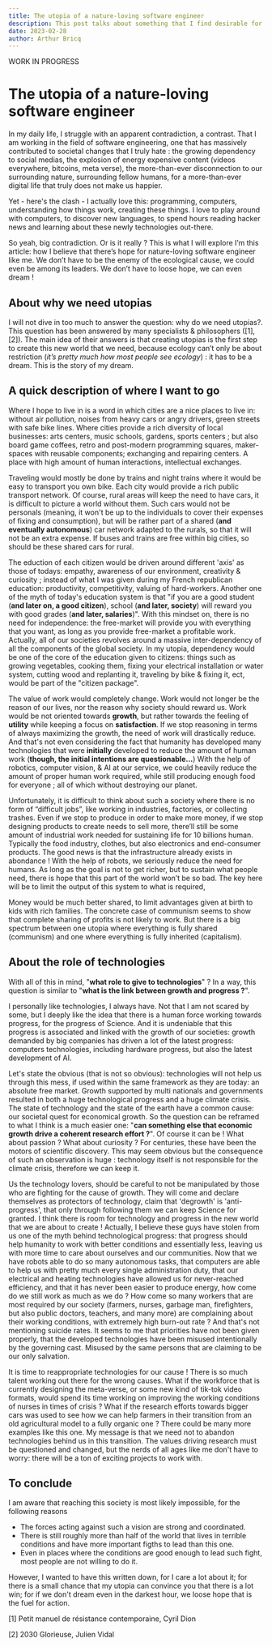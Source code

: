 ```yaml
---
title: The utopia of a nature-loving software engineer
description: This post talks about something that I find desirable for the future. Sometimes it is difficult to join my passion for technologies with my care for the planet.
date: 2023-02-28
author: Arthur Bricq
---
```


WORK IN PROGRESS

# The utopia of a nature-loving software engineer

In my daily life, I struggle with an apparent contradiction, a contrast. That I am working in the field of software engineering, one that has massively contributed to societal changes that I truly hate : the growing dependency to social medias, the explosion of energy expensive content (videos everywhere, bitcoins, meta verse), the more-than-ever disconnection to our surrounding nature, surrounding fellow humans, for a more-than-ever digital life that truly does not make us happier. 

Yet - here's the clash - I actually love this: programming, computers, understanding how things work, creating these things. I love to play around with computers, to discover new languages, to spend hours reading hacker news and learning about these newly technologies out-there. 

So yeah, big contradiction. Or is it really ? This is what I will explore I’m this article: how I believe that there’s hope for nature-loving software engineer like me. We don’t have to be the enemy of the ecological cause, we could even be among its leaders. We don’t have to loose hope, we can even dream ! 

## About why we need utopias

I will not dive in too much to answer the question: why do we need utopias?. This question has been answered by many specialists & philosophers ([1], [2]). The main idea of their answers is that creating utopias is the first step to create this new world that we need, because ecology can’t only be about restriction (_it’s pretty much how most people see ecology_) : it has to be a dream. This is the story of my dream.

## A quick description of where I want to go

Where I hope to live in is a word in which cities are a nice places to live in: without air pollution, noises from heavy cars or angry drivers, green streets with safe bike lines. Where cities provide a rich diversity of local businesses: arts centers, music schools, gardens, sports centers ; but also board game coffees, retro and post-modern programming squares, maker-spaces with reusable components; exchanging and repairing centers. A place with high amount of human interactions, intellectual exchanges.

Traveling would mostly be done by trains and night trains where it would be easy to transport you own bike. Each city would provide a rich public transport network. Of course, rural areas will keep the need to have cars, it is difficult to picture a world without them. Such cars would not be personals (meaning, it won't be up to the individuals to cover their expenses of fixing and consumption), but will be rather part of a shared (**and eventually autonomous**) car network adapted to the rurals, so that it will not be an extra expense. If buses and trains are free within big cities, so should be these shared cars for rural.

The eduction of each citizen would be driven around different 'axis' as those of todays: empathy, awareness of our environment, creativity & curiosity ; instead of what I was given during my French republican education: productivity, competitivity, valuing of hard-workers. Another one of the myth of today's education system is that "if you are a good student (**and later on, a good citizen**), school (**and later, society**) will reward you with good grades (**and later, salaries**)". With this mindset on, there is no need for independence: the free-market will provide you with everything that you want, as long as you provide free-market a profitable work. Actually, all of our societies revolves around a massive inter-dependency of all the components of the global society. In my utopia, dependency would be one of the core of the education given to citizens: things such as growing vegetables, cooking them, fixing your electrical installation or water system, cutting wood and replanting it, traveling by bike & fixing it, ect, would be part of the "citizen package".

The value of work would completely change. Work would not longer be the reason of our lives, nor the reason why society should reward us. Work would be not oriented towards **growth**, but rather towards the feeling of **utility** while keeping a focus on **satisfaction**. If we stop reasoning in terms of always maximizing the growth, the need of work will drastically reduce. And that's not even considering the fact that humanity has developed many technologies that were **initially** developed to reduce the amount of human work (**though, the initial intentions are questionable...**) With the help of robotics, computer vision, & AI at our service, we could heavily reduce the amount of proper human work required, while still producing enough food for everyone ; all of which without destroying our planet.

Unfortunately, it is difficult to think about such a society where there is no form of “difficult jobs”, like working in industries, factories, or collecting trashes. Even if we stop to produce in order to make more money, if we stop designing products to create needs to sell more, there’ll still be some amount of industrial work needed for sustaining life for 10 billions human. Typically the food industry, clothes, but also electronics and end-consumer products. The good news is that the infrastructure already exists in abondance ! With the help of robots, we seriously reduce the need for humans. As long as the goal is not to get richer, but to sustain what people need, there is hope that this part of the world won’t be so bad. The key here will be to limit the output of this system to what is required,

Money would be much better shared, to limit advantages given at birth to kids with rich families. The concrete case of communism seems to show that complete sharing of profits is not likely to work. But there is a big spectrum between one utopia where everything is fully shared (communism) and one where everything is fully inherited (capitalism).


## About the role of technologies

With all of this in mind, "**what role to give to technologies**" ? In a way, this question is similar to "**what is the link between growth and progress ?**".

I personally like technologies, I always have. Not that I am not scared by some, but I deeply like the idea that there is a human force working towards progress, for the progress of Science. And it is undeniable that this progress is associated and linked with the growth of our societies: growth demanded by big companies has driven a lot of the latest progress: computers technologies, including hardware progress, but also the latest development of AI.

Let's state the obvious (that is not so obvious): technologies will not help us through this mess, if used within the same framework as they are today: an absolute free market. Growth supported by multi nationals and governments resulted in both a huge technological progress and a huge climate crisis. The state of technology and the state of the earth have a common cause: our societal quest for economical growth. So the question can be reframed to what I think is a much easier one: "**can something else that economic growth drive a coherent research effort ?**". Of course it can be ! What about passion ? What about curiosity ? For centuries, these have been the motors of scientific discovery. This may seem obvious but the consequence of such an observation is huge : technology itself is not responsible for the climate crisis, therefore we can keep it.

Us the technology lovers, should be careful to not be manipulated by those who are fighting for the cause of growth. They will come and declare themselves as protectors of technology, claim that 'degrowth' is 'anti-progress', that only through following them we can keep Science for granted. I think there is room for technology and progress in the new world that we are about to create ! Actually, I believe these guys have stolen from us one of the myth behind technological progress: that progress should help humanity to work with better conditions and essentially less, leaving us with more time to care about ourselves and our communities. Now that we have robots able to do so many autonomous tasks, that computers are able to help us with pretty much every single administration duty, that our electrical and heating technologies have allowed us for never-reached efficiency, and that it has never been easier to produce energy, how come do we still work as much as we do ? How come so many workers that are most required by our society (farmers, nurses, garbage man, firefighters, but also public doctors, teachers, and many more) are complaining about their working conditions, with extremely high burn-out rate ? And that's not mentioning suicide rates. It seems to me that priorities have not been given properly, that the developed technologies have been misused intentionally by the governing cast. Misused by the same persons that are claiming to be our only salvation.

It is time to reappropriate technologies for our cause ! There is so much talent working out there for the wrong causes. What if the workforce that is currently designing the meta-verse, or some new kind of tik-tok video formats, would spend its time working on improving the working conditions of nurses in times of crisis ? What if the research efforts towards bigger cars was used to see how we can help farmers in their transition from an old agricultural model to a fully organic one ? There could be many more examples like this one. My message is that we need not to abandon technologies behind us in this transition. The values driving research must be questioned and changed, but the nerds of all ages like me don't have to worry: there will be a ton of exciting projects to work with.

## To conclude

I am aware that reaching this society is most likely impossible, for the following reasons
- The forces acting against such a vision are strong and coordinated.
- There is still roughly more than half of the world that lives in terrible conditions and have more important figths to lead than this one.
- Even in places where the conditions are good enough to lead such fight, most people are not willing to do it.
 
However, I wanted to have this written down, for I care a lot about it; for there is a small chance that my utopia can convince you that there is a lot win; for if we don't dream even in the darkest hour, we loose hope that is the fuel for action. 

[1] Petit manuel de résistance contemporaine, Cyril Dion

[2] 2030 Glorieuse, Julien Vidal
